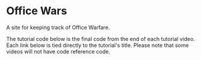Office Wars
=========

A site for keeping track of Office Warfare. 


The tutorial code below is the final code from the end of each tutorial video. Each link below is tied directly to the tutorial's title. Please note that some videos will not have code reference code.

